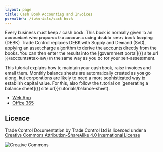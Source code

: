 ```yaml
---
layout: page
title: Cash Book Accounting and Invoices 
permalink: /tutorials/cash-book
---
```


Every business must keep a cash book. This book is normally given to an accountant who prepares the accounts using double-entry book-keeping (DEBK). Trade Control replaces DEBK with Supply and Demand (SvD), applying an asset charge algorithm to derive the accounts directly from the books. You can then enter the results into the [government portal]({{ site.url }}/accounts#tax-law) in the same way as you do for your self-assessment.

This tutorial explains how to maintain your cash book, raise invoices and email them. Monthly balance sheets are automatically created as you go along, but corporations are likely to need a more sophisticated way to establish capital value. For this, also follow the tutorial on [generating a balance sheet]({{ site.url}}/tutorials/balance-sheet).

- [Web App](./cash-book-web)
- [Office 365](./cash-book-365)

## Licence

Trade Control Documentation by Trade Control Ltd is licenced under a [Creative Commons Attribution-ShareAlike 4.0 International License](http://creativecommons.org/licenses/by-sa/4.0/) 

![Creative Commons](https://i.creativecommons.org/l/by-sa/4.0/88x31.png) 

